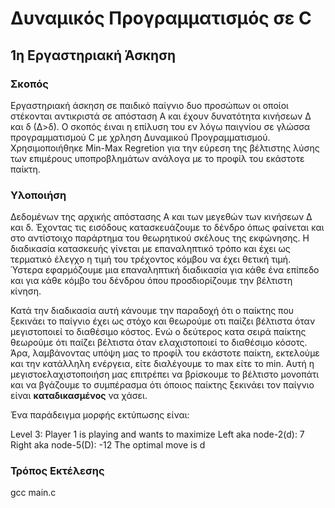 # Δυναμικός Προγραμματισμός σε C


## 1η Εργαστηριακή Άσκηση
### Σκοπός 
Εργαστηριακή άσκηση σε παιδικό παίγνιο δυο προσώπων οι οποίοι στέκονται αντικριστά σε απόσταση Α και έχουν δυνατότητα κινήσεων Δ και δ (Δ>δ). 
Ο σκοπός έιναι η επίλυση του εν λόγω παιγνίου σε γλώσσα προγραμματισμού C με χρληση Δυναμικού Προγραμματισμού. 
Χρησιμοποιήθηκε Min-Max Regretion για την εύρεση της βέλτιστης λύσης των επιμέρους υποπροβλημάτων ανάλογα με το προφίλ του εκάστοτε παίκτη.

### Υλοποιήση
Δεδομένων της αρχικής απόστασης Α και των μεγεθών των κινήσεων Δ και δ. 
Έχοντας τις εισόδους κατασκευάζουμε το δένδρο όπως φαίνεται και στο αντίστοιχο παράρτημα του θεωρητικού σκέλους της εκφώνησης.
Η διαδικασία κατασκευής γίνεται με επαναληπτικό τρόπο και έχει ως τερματικό έλεγχο η τιμή του τρέχοντος κόμβου να έχει θετική τιμή.
Ύστερα εφαρμόζουμε μια επαναληπτική διαδικασία για κάθε ένα επίπεδο και για κάθε κόμβο του δένδρου όπου προσδιορίζουμε την βέλτιστη κίνηση.

Κατά την διαδικασία αυτή κάνουμε την παραδοχή ότι ο παίκτης που ξεκινάει το παίγνιο έχει ως στόχο και θεωρούμε οτι παίζει βέλτιστα όταν μεγιστοποιεί το διαθέσιμο κόστος. 
Ενώ ο δεύτερος κατα σειρά παίκτης θεωρούμε ότι παίζει βέλτιστα όταν ελαχιστοποιεί το διαθέσιμο κόσοτς. Άρα, λαμβάνοντας υπόψη μας το προφίλ του εκάστοτε παίκτη, εκτελούμε και την κατάλληλη ενέργεια, είτε διαλέγουμε το max είτε το min. Αυτή η μεγιστοελαχιστοποιήση μας επιτρέπει να βρίσκουμε το βέλτιστο μονοπάτι και να βγάζουμε το συμπέρασμα ότι όποιος παίκτης ξεκινάει τον παίγνιο είναι **καταδικασμένος** να χάσει.

Ένα παράδειγμα μορφής εκτύπωσης είναι:

Level 3: Player 1 is playing and wants to maximize
Left aka node-2(d): 7 Right aka node-5(D): -12
The optimal move is d

### Τρόπος Εκτέλεσης

gcc main.c

